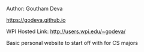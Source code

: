 Author: Goutham Deva  

https://godeva.github.io

WPI Hosted Link: http://users.wpi.edu/~godeva/

Basic personal website to start off with for CS majors

